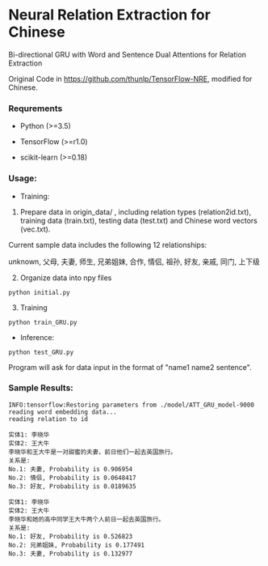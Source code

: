 # Neural Relation Extraction for Chinese

Bi-directional GRU with Word and Sentence Dual Attentions for Relation Extraction

Original Code in https://github.com/thunlp/TensorFlow-NRE, modified for Chinese.


### Requrements

* Python (>=3.5)

* TensorFlow (>=r1.0)

* scikit-learn (>=0.18)


### Usage:

* Training:

1. Prepare data in origin_data/ , including relation types (relation2id.txt), training data (train.txt), testing data (test.txt) and Chinese word vectors (vec.txt).

Current sample data includes the following 12 relationships:

unknown, 父母, 夫妻, 师生, 兄弟姐妹, 合作, 情侣, 祖孙, 好友, 亲戚, 同门, 上下级

2. Organize data into npy files
```
python initial.py
```

3. Training
```
python train_GRU.py
```

* Inference:

```
python test_GRU.py
```

Program will ask for data input in the format of "name1 name2 sentence".


### Sample Results:

```
INFO:tensorflow:Restoring parameters from ./model/ATT_GRU_model-9000
reading word embedding data...
reading relation to id

实体1: 李晓华
实体2: 王大牛
李晓华和王大牛是一对甜蜜的夫妻，前日他们一起去英国旅行。
关系是:
No.1: 夫妻, Probability is 0.906954
No.2: 情侣, Probability is 0.0648417
No.3: 好友, Probability is 0.0189635

实体1: 李晓华
实体2: 王大牛
李晓华和她的高中同学王大牛两个人前日一起去英国旅行。
关系是:
No.1: 好友, Probability is 0.526823
No.2: 兄弟姐妹, Probability is 0.177491
No.3: 夫妻, Probability is 0.132977
```

